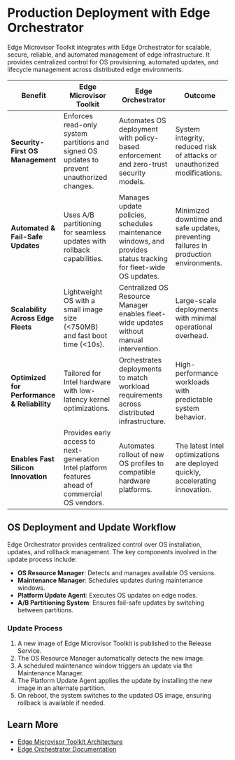 # Production Deployment with Edge Orchestrator

Edge Microvisor Toolkit integrates with Edge Orchestrator for scalable, secure, reliable,
and automated management of edge infrastructure. It provides centralized control for
OS provisioning, automated updates, and lifecycle management across distributed edge
environments.

| **Benefit** | **Edge Microvisor Toolkit** | **Edge Orchestrator** | **Outcome** |
|-------------|-----------------------------|-----------------------|-------------|
| **Security-First OS Management**  | Enforces read-only system partitions and signed OS updates to prevent unauthorized changes. | Automates OS deployment with policy-based enforcement and zero-trust security models. | System integrity, reduced risk of attacks or unauthorized modifications. |
| **Automated & Fail-Safe Updates** | Uses A/B partitioning for seamless updates with rollback capabilities. | Manages update policies, schedules maintenance windows, and provides status tracking for fleet-wide OS updates. | Minimized downtime and safe updates, preventing failures in production environments. |
| **Scalability Across Edge Fleets** | Lightweight OS with a small image size (<750MB) and fast boot time (<10s). | Centralized OS Resource Manager enables fleet-wide updates without manual intervention. | Large-scale deployments with minimal operational overhead. |
| **Optimized for Performance & Reliability** | Tailored for Intel hardware with low-latency kernel optimizations. | Orchestrates deployments to match workload requirements across distributed infrastructure. | High-performance workloads with predictable system behavior. |
| **Enables Fast Silicon Innovation** | Provides early access to next-generation Intel platform features ahead of commercial OS vendors. | Automates rollout of new OS profiles to compatible hardware platforms. | The latest Intel optimizations are deployed quickly, accelerating innovation. |

## OS Deployment and Update Workflow

Edge Orchestrator provides centralized control over OS installation, updates, and rollback
management. The key components involved in the update process include:

- **OS Resource Manager**: Detects and manages available OS versions.
- **Maintenance Manager**: Schedules updates during maintenance windows.
- **Platform Update Agent**: Executes OS updates on edge nodes.
- **A/B Partitioning System**: Ensures fail-safe updates by switching between partitions.

### Update Process

1. A new image of Edge Microvisor Toolkit is published to the Release Service.
2. The OS Resource Manager automatically detects the new image.
3. A scheduled maintenance window triggers an update via the Maintenance Manager.
4. The Platform Update Agent applies the update by installing the new image in an alternate partition.
5. On reboot, the system switches to the updated OS image, ensuring rollback is available if needed.

## Learn More

- [Edge Microvisor Toolkit Architecture](architecture-overview.md)
- [Edge Orchestrator Documentation](#) <!--**TODO**: Add url-->